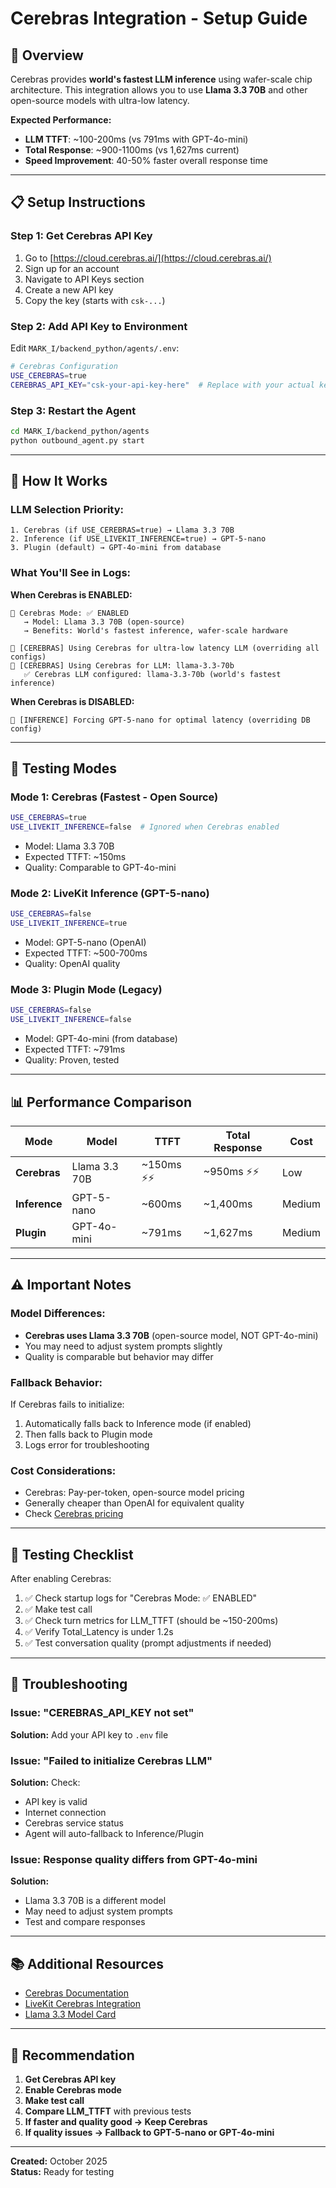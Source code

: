 # Cerebras Integration - Setup Guide

## 🚀 Overview

Cerebras provides **world's fastest LLM inference** using wafer-scale chip architecture. This integration allows you to use **Llama 3.3 70B** and other open-source models with ultra-low latency.

**Expected Performance:**
- **LLM TTFT**: ~100-200ms (vs 791ms with GPT-4o-mini)
- **Total Response**: ~900-1100ms (vs 1,627ms current)
- **Speed Improvement**: 40-50% faster overall response time

---

## 📋 Setup Instructions

### **Step 1: Get Cerebras API Key**

1. Go to [https://cloud.cerebras.ai/](https://cloud.cerebras.ai/)
2. Sign up for an account
3. Navigate to API Keys section
4. Create a new API key
5. Copy the key (starts with `csk-...`)

### **Step 2: Add API Key to Environment**

Edit `MARK_I/backend_python/agents/.env`:

```bash
# Cerebras Configuration
USE_CEREBRAS=true
CEREBRAS_API_KEY="csk-your-api-key-here"  # Replace with your actual key
```

### **Step 3: Restart the Agent**

```bash
cd MARK_I/backend_python/agents
python outbound_agent.py start
```

---

## 🎯 **How It Works**

### **LLM Selection Priority:**

```
1. Cerebras (if USE_CEREBRAS=true) → Llama 3.3 70B
2. Inference (if USE_LIVEKIT_INFERENCE=true) → GPT-5-nano
3. Plugin (default) → GPT-4o-mini from database
```

### **What You'll See in Logs:**

**When Cerebras is ENABLED:**
```
🚀 Cerebras Mode: ✅ ENABLED
   → Model: Llama 3.3 70B (open-source)
   → Benefits: World's fastest inference, wafer-scale hardware

🚀 [CEREBRAS] Using Cerebras for ultra-low latency LLM (overriding all configs)
🚀 [CEREBRAS] Using Cerebras for LLM: llama-3.3-70b
   ✅ Cerebras LLM configured: llama-3.3-70b (world's fastest inference)
```

**When Cerebras is DISABLED:**
```
🚀 [INFERENCE] Forcing GPT-5-nano for optimal latency (overriding DB config)
```

---

## 🔄 **Testing Modes**

### **Mode 1: Cerebras (Fastest - Open Source)**
```bash
USE_CEREBRAS=true
USE_LIVEKIT_INFERENCE=false  # Ignored when Cerebras enabled
```
- Model: Llama 3.3 70B
- Expected TTFT: ~150ms
- Quality: Comparable to GPT-4o-mini

### **Mode 2: LiveKit Inference (GPT-5-nano)**
```bash
USE_CEREBRAS=false
USE_LIVEKIT_INFERENCE=true
```
- Model: GPT-5-nano (OpenAI)
- Expected TTFT: ~500-700ms
- Quality: OpenAI quality

### **Mode 3: Plugin Mode (Legacy)**
```bash
USE_CEREBRAS=false
USE_LIVEKIT_INFERENCE=false
```
- Model: GPT-4o-mini (from database)
- Expected TTFT: ~791ms
- Quality: Proven, tested

---

## 📊 **Performance Comparison**

| Mode | Model | TTFT | Total Response | Cost |
|------|-------|------|----------------|------|
| **Cerebras** | Llama 3.3 70B | ~150ms ⚡⚡ | ~950ms ⚡⚡ | Low |
| **Inference** | GPT-5-nano | ~600ms | ~1,400ms | Medium |
| **Plugin** | GPT-4o-mini | ~791ms | ~1,627ms | Medium |

---

## ⚠️ **Important Notes**

### **Model Differences:**
- **Cerebras uses Llama 3.3 70B** (open-source model, NOT GPT-4o-mini)
- You may need to adjust system prompts slightly
- Quality is comparable but behavior may differ

### **Fallback Behavior:**
If Cerebras fails to initialize:
1. Automatically falls back to Inference mode (if enabled)
2. Then falls back to Plugin mode
3. Logs error for troubleshooting

### **Cost Considerations:**
- Cerebras: Pay-per-token, open-source model pricing
- Generally cheaper than OpenAI for equivalent quality
- Check [Cerebras pricing](https://cloud.cerebras.ai/pricing)

---

## 🧪 **Testing Checklist**

After enabling Cerebras:

1. ✅ Check startup logs for "Cerebras Mode: ✅ ENABLED"
2. ✅ Make test call
3. ✅ Check turn metrics for LLM_TTFT (should be ~150-200ms)
4. ✅ Verify Total_Latency is under 1.2s
5. ✅ Test conversation quality (prompt adjustments if needed)

---

## 🔧 **Troubleshooting**

### **Issue: "CEREBRAS_API_KEY not set"**
**Solution:** Add your API key to `.env` file

### **Issue: "Failed to initialize Cerebras LLM"**
**Solution:** Check:
- API key is valid
- Internet connection
- Cerebras service status
- Agent will auto-fallback to Inference/Plugin

### **Issue: Response quality differs from GPT-4o-mini**
**Solution:** 
- Llama 3.3 70B is a different model
- May need to adjust system prompts
- Test and compare responses

---

## 📚 **Additional Resources**

- [Cerebras Documentation](https://docs.cerebras.ai/)
- [LiveKit Cerebras Integration](https://docs.livekit.io/agents/integrations/cerebras/)
- [Llama 3.3 Model Card](https://huggingface.co/meta-llama/Llama-3.3-70B)

---

## 🎯 **Recommendation**

1. **Get Cerebras API key**
2. **Enable Cerebras mode**
3. **Make test call** 
4. **Compare LLM_TTFT** with previous tests
5. **If faster and quality good → Keep Cerebras**
6. **If quality issues → Fallback to GPT-5-nano or GPT-4o-mini**

---

**Created:** October 2025  
**Status:** Ready for testing

